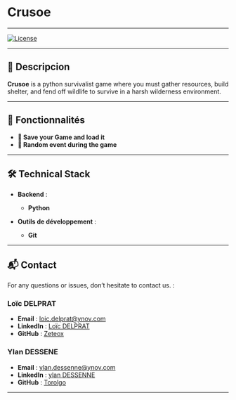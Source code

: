 # Crusoe

---

[![License](https://img.shields.io/badge/license-MIT-blue.svg)](LICENSE)


---
## 📝 Descripcion
**Crusoe** is a python survivalist game where you must gather resources, build shelter, and fend off wildlife to survive in a harsh wilderness environment.

---

## 🌟 Fonctionnalités

- **📝 Save your Game and load it**
- **📝 Random event during the game**

---

## 🛠️ Technical Stack

- **Backend** :
    - **Python**

- **Outils de développement** :
    - **Git**

---

## 📬 Contact

For any questions or issues, don’t hesitate to contact us. :

### Loïc DELPRAT
- **Email** : [loic.delprat@ynov.com](mailto:loic.delprat@ynov.com)
- **LinkedIn** : [Loïc DELPRAT](https://linkedin.com/in/loïc-delprat)
- **GitHub** : [Zeteox](https://github.com/Zeteox)

### Ylan DESSENE
- **Email** : [ylan.dessenne@ynov.com](mailto:ylan.dessenne@ynov.com)
- **LinkedIn** : [ylan DESSENNE](https://linkedin.com/in/dessenne-ylan)
- **GitHub** : [Torolgo](https://github.com/Torolgo)

---